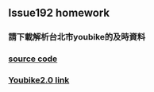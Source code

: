 ## Issue192 homework
### 請下載解析台北市youbike的及時資料
### [source code](./youbike.ipynb)
### [Youbike2.0 link](https://tcgbusfs.blob.core.windows.net/dotapp/youbike/v2/youbike_immediate.json)